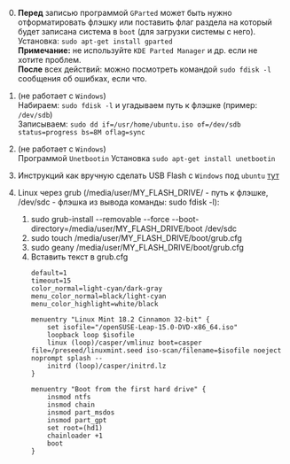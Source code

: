 0. **Перед** записью программой ```GParted``` может быть нужно отформатировать флэшку или поставить флаг раздела на который будет записана система в ```boot``` (для загрузки системы с него).  
Установка: ```sudo apt-get install gparted```  
**Примечание:** не используйте ```KDE Parted Manager``` и др. если не хотите проблем.  
**После** всех действий: можно посмотреть командой ```sudo fdisk -l``` сообщения об ошибках, если что.

1. (не работает с ```Windows```)  
Набираем: ```sudo fdisk -l``` и угадываем путь к флэшке (пример: ```/dev/sdb```)  
Записываем: ```sudo dd if=/usr/home/ubuntu.iso of=/dev/sdb status=progress bs=8M oflag=sync```

2. (не работает с ```Windows```)  
Программой ```Unetbootin```
Установка `sudo apt-get install unetbootin`

3. Инструкций как вручную сделать USB Flash с ```Windows``` под ```ubuntu``` [тут](http://onetransistor.blogspot.com.by/2014/09/make-bootable-windows-usb-from-ubuntu.html)

4. Linux через grub (/media/user/MY_FLASH_DRIVE/ - путь к флэшке, /dev/sdc - флэшка из вывода команды: sudo fdisk -l):
    1. sudo grub-install --removable --force --boot-directory=/media/user/MY_FLASH_DRIVE/boot /dev/sdc
    2. sudo touch /media/user/MY_FLASH_DRIVE/boot/grub.cfg
    3. sudo geany /media/user/MY_FLASH_DRIVE/boot/grub.cfg
    4. Вставить текст в grub.cfg
        ```
        default=1
        timeout=15
        color_normal=light-cyan/dark-gray
        menu_color_normal=black/light-cyan
        menu_color_highlight=white/black

        menuentry "Linux Mint 18.2 Cinnamon 32-bit" {
            set isofile="/openSUSE-Leap-15.0-DVD-x86_64.iso"
            loopback loop $isofile
            linux (loop)/casper/vmlinuz boot=casper file=/preseed/linuxmint.seed iso-scan/filename=$isofile noeject noprompt splash --
            initrd (loop)/casper/initrd.lz
        }

        menuentry "Boot from the first hard drive" {
            insmod ntfs
            insmod chain
            insmod part_msdos
            insmod part_gpt
            set root=(hd1)
            chainloader +1
            boot
        }
        ```
